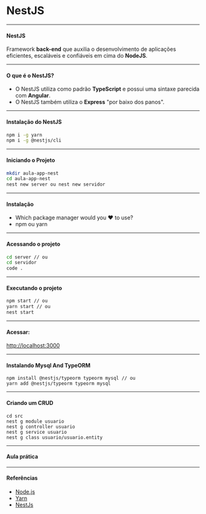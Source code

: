 # NestJS

---

#### NestJS

Framework **back-end** que auxilia o desenvolvimento de aplicações eficientes, escaláveis e confiáveis em cima do **NodeJS**.

---

#### O que é o NestJS?

- O NestJS utiliza como padrão **TypeScript** e possui uma sintaxe parecida com **Angular**.
- O NestJS também utiliza o **Express** "por baixo dos panos".

---

#### Instalação do NestJS

```bash
npm i -g yarn
npm i -g @nestjs/cli
```

---

#### Iniciando o Projeto

```bash
mkdir aula-app-nest
cd aula-app-nest
nest new server ou nest new servidor
```

---

#### Instalação

- Which package manager would you ❤️ to use? 
- npm ou yarn

---

#### Acessando o projeto

```bash
cd server // ou 
cd servidor
code .
```

---

#### Executando o projeto

```bash
npm start // ou 
yarn start // ou 
nest start
```

---

#### Acessar:

[http://localhost:3000](http://localhost:3000)

---

#### Instalando Mysql And TypeORM

```
npm install @nestjs/typeorm typeorm mysql // ou
yarn add @nestjs/typeorm typeorm mysql
```

---

#### Criando um CRUD

```
cd src
nest g module usuario
nest g controller usuario
nest g service usuario
nest g class usuario/usuario.entity
```

---

#### Aula prática

---

#### Referências

- [Node.js](https://nodejs.org/pt-br/about/)
- [Yarn](https://classic.yarnpkg.com/en/)
- [NestJs](https://nestjs.com/)
